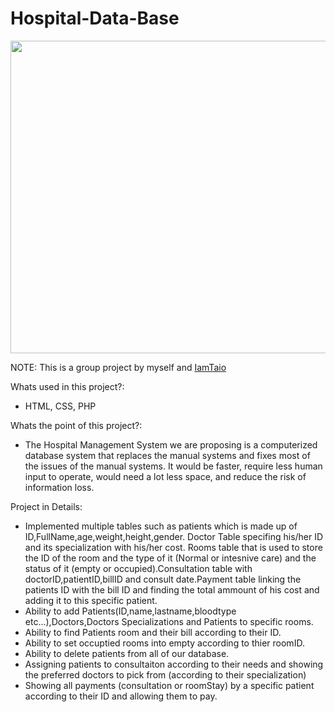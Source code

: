 # Hospital-Data-Base


<img src="https://user-images.githubusercontent.com/94231603/154779830-5a4ff101-903c-4f47-b043-e31bb1167382.gif" width="1500" height="500">

NOTE: This is a group project by myself and  [IamTaio](https://github.com/IamTaio)



Whats used in this project?: 
- HTML, CSS, PHP

Whats the point of this project?: 
- The Hospital Management System we are proposing is a computerized database system that replaces the manual systems and fixes most of the issues of the manual systems. It would be faster, require less human input to operate, would need a lot less space, and reduce the risk of information loss.

Project in Details:
- Implemented multiple tables such as patients which is made up of ID,FullName,age,weight,height,gender. Doctor Table specifing his/her ID and its specialization with his/her cost. Rooms table that is used to store the ID of the room and the type of it (Normal or intesnive care) and the status of it (empty or occupied).Consultation table with doctorID,patientID,billID and consult date.Payment table linking the patients ID with the bill ID and finding the total ammount of his cost and adding it to this specific patient.
- Ability to add Patients(ID,name,lastname,bloodtype etc...),Doctors,Doctors Specializations and Patients to specific rooms.
- Ability to find Patients room and their bill according to their ID.
- Ability to set occuptied rooms into empty according to thier roomID.
- Ability to delete patients from all of our database.
- Assigning patients to consultaiton according to their needs and showing the preferred doctors to pick from (according to their specialization)
- Showing all payments (consultation or roomStay) by a specific patient according to their ID and allowing them to pay.
